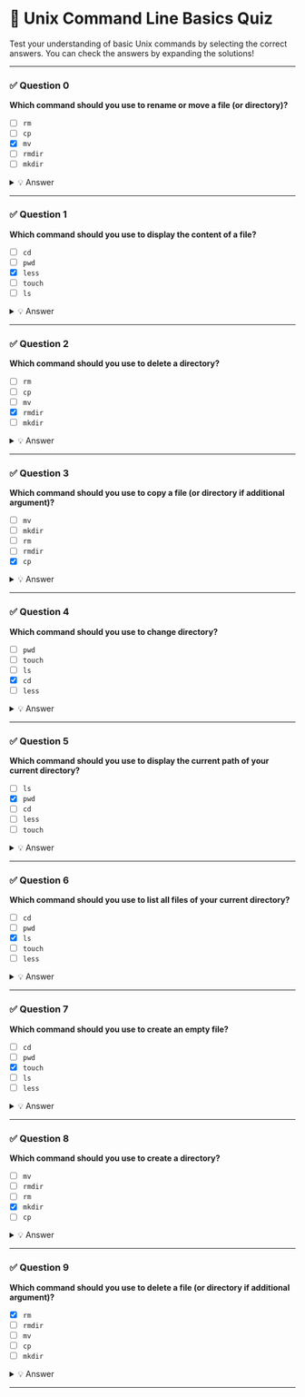# 🧠 Unix Command Line Basics Quiz

Test your understanding of basic Unix commands by selecting the correct answers. You can check the answers by expanding the solutions!

---

### ✅ Question 0
**Which command should you use to rename or move a file (or directory)?**
- [ ] `rm`
- [ ] `cp`
- [x] `mv`
- [ ] `rmdir`
- [ ] `mkdir`

<details>
<summary>💡 Answer</summary>
The correct command is **`mv`**, which stands for move. It is used to **move** or **rename** files/directories.
</details>

---

### ✅ Question 1
**Which command should you use to display the content of a file?**
- [ ] `cd`
- [ ] `pwd`
- [x] `less`
- [ ] `touch`
- [ ] `ls`

<details>
<summary>💡 Answer</summary>
The correct command is **`less`**, which lets you **view the content** of a file page-by-page.
</details>

---

### ✅ Question 2
**Which command should you use to delete a directory?**
- [ ] `rm`
- [ ] `cp`
- [ ] `mv`
- [x] `rmdir`
- [ ] `mkdir`

<details>
<summary>💡 Answer</summary>
The correct command is **`rmdir`**, used to **remove an empty directory**.
</details>

---

### ✅ Question 3
**Which command should you use to copy a file (or directory if additional argument)?**
- [ ] `mv`
- [ ] `mkdir`
- [ ] `rm`
- [ ] `rmdir`
- [x] `cp`

<details>
<summary>💡 Answer</summary>
The correct command is **`cp`**, used to **copy files** or **directories** (with the `-r` option).
</details>

---

### ✅ Question 4
**Which command should you use to change directory?**
- [ ] `pwd`
- [ ] `touch`
- [ ] `ls`
- [x] `cd`
- [ ] `less`

<details>
<summary>💡 Answer</summary>
The correct command is **`cd`**, which stands for **change directory**.
</details>

---

### ✅ Question 5
**Which command should you use to display the current path of your current directory?**
- [ ] `ls`
- [x] `pwd`
- [ ] `cd`
- [ ] `less`
- [ ] `touch`

<details>
<summary>💡 Answer</summary>
The correct command is **`pwd`**, which stands for **print working directory**.
</details>

---

### ✅ Question 6
**Which command should you use to list all files of your current directory?**
- [ ] `cd`
- [ ] `pwd`
- [x] `ls`
- [ ] `touch`
- [ ] `less`

<details>
<summary>💡 Answer</summary>
The correct command is **`ls`**, used to **list files and directories**.
</details>

---

### ✅ Question 7
**Which command should you use to create an empty file?**
- [ ] `cd`
- [ ] `pwd`
- [x] `touch`
- [ ] `ls`
- [ ] `less`

<details>
<summary>💡 Answer</summary>
The correct command is **`touch`**, which can **create a new empty file**.
</details>

---

### ✅ Question 8
**Which command should you use to create a directory?**
- [ ] `mv`
- [ ] `rmdir`
- [ ] `rm`
- [x] `mkdir`
- [ ] `cp`

<details>
<summary>💡 Answer</summary>
The correct command is **`mkdir`**, which stands for **make directory**.
</details>

---

### ✅ Question 9
**Which command should you use to delete a file (or directory if additional argument)?**
- [x] `rm`
- [ ] `rmdir`
- [ ] `mv`
- [ ] `cp`
- [ ] `mkdir`

<details>
<summary>💡 Answer</summary>
The correct command is **`rm`**. It deletes files and, with `-r`, can delete directories too.
</details>

---
